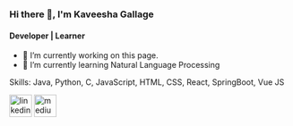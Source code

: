 ### Hi there 👋, I'm Kaveesha Gallage
#### Developer | Learner

- 🔭 I’m currently working on this page. 
- 🌱 I’m currently learning Natural Language Processing 

Skills: Java, Python, C, JavaScript, HTML, CSS, React, SpringBoot, Vue JS


[<img src='https://cdn.jsdelivr.net/npm/simple-icons@3.0.1/icons/linkedin.svg' alt='linkedin' height='40'>](https://www.linkedin.com/in/kavee625/)  [<img src='https://cdn.jsdelivr.net/npm/simple-icons@3.0.1/icons/medium.svg' alt='medium' height='40'>](https://medium.com/@kavee625)  

